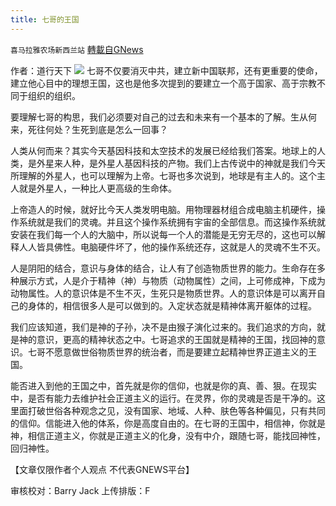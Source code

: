 ```yaml
---
title: 七哥的王国
---
```

`喜马拉雅农场新西兰站` [轉載自GNews](https://gnews.org/zh-hans/1612444/)

作者：道行天下
![](https://assets.gnews.org/wp-content/uploads/2021/10/DlFjtXoUYAAUZ4H-1.jpg)
七哥不仅要消灭中共，建立新中国联邦，还有更重要的使命，建立他心目中的理想王国，这也是他多次提到的要建立一个高于国家、高于宗教不同于组织的组织。

要理解七哥的构思，我们必须要对自己的过去和未来有一个基本的了解。生从何来，死往何处？生死到底是怎么一回事？

人类从何而来？其实今天基因科技和太空技术的发展已经给我们答案。地球上的人类，是外星来人种，是外星人基因科技的产物。我们上古传说中的神就是我们今天所理解的外星人，也可以理解为上帝。七哥也多次说到，地球是有主人的。这个主人就是外星人，一种比人更高级的生命体。

上帝造人的时候，就好比今天人类发明电脑。用物理器材组合成电脑主机硬件，操作系统就是我们的灵魂。并且这个操作系统拥有宇宙的全部信息。而这操作系统就安装在我们每一个人的大脑中，所以说每一个人的潜能是无穷无尽的，这也可以解释人人皆具佛性。电脑硬件坏了，他的操作系统还存，这就是人的灵魂不生不灭。

人是阴阳的结合，意识与身体的结合，让人有了创造物质世界的能力。生命存在多种展示方式，人是介于精神（神）与物质（动物属性）之间，上可修成神，下成为动物属性。人的意识体是不生不灭，生死只是物质世界。人的意识体是可以离开自己的身体的，相信很多人是可以做到的。入定状态就是精神体离开躯体的过程。

我们应该知道，我们是神的子孙，决不是由猴子演化过来的。我们追求的方向，就是神的意识，更高的精神状态之中。七哥追求的王国就是精神的王国，找回神的意识。七哥不愿意做世俗物质世界的统治者，而是要建立起精神世界正道主义的王国。

能否进入到他的王国之中，首先就是你的信仰，也就是你的真、善、狠。在现实中，是否有能力去维护社会正道主义的运行。在灵界，你的灵魂是否是干净的。这里面打破世俗各种观念之见，没有国家、地域、人种、肤色等各种偏见，只有共同的信仰。信能进入他的体系，你是高度自由的。在七哥的王国中，相信神，你就是神，相信正道主义，你就是正道主义的化身，没有中介，跟随七哥，能找回神性，回归神性。

【文章仅限作者个人观点 不代表GNEWS平台】

审核校对：Barry Jack
上传排版：F
